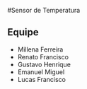 #Sensor de Temperatura

## Equipe

* Millena Ferreira
* Renato Francisco
* Gustavo Henrique
* Emanuel Miguel
* Lucas Francisco
